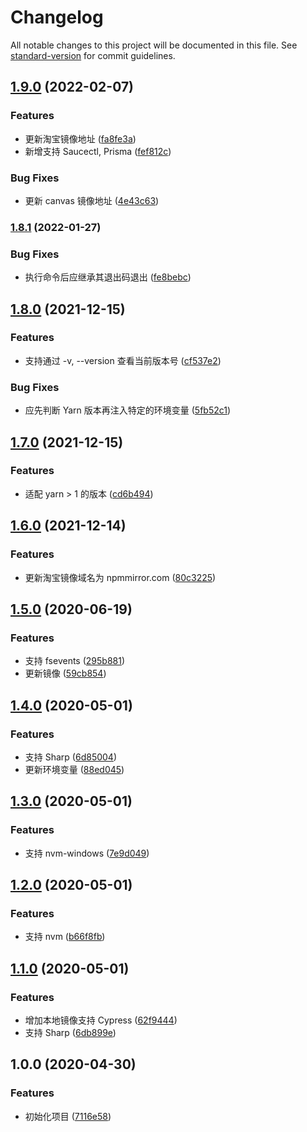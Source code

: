 # Changelog

All notable changes to this project will be documented in this file. See [standard-version](https://github.com/conventional-changelog/standard-version) for commit guidelines.

## [1.9.0](https://github.com/fjc0k/tbify/compare/v1.8.1...v1.9.0) (2022-02-07)

### Features

- 更新淘宝镜像地址 ([fa8fe3a](https://github.com/fjc0k/tbify/commit/fa8fe3ab36cd52ca2265b5ff60b49ed57996293f))
- 新增支持 Saucectl, Prisma ([fef812c](https://github.com/fjc0k/tbify/commit/fef812c40f6b270e2acc4935f56b8e5b016a0d58))

### Bug Fixes

- 更新 canvas 镜像地址 ([4e43c63](https://github.com/fjc0k/tbify/commit/4e43c63f308d4528ec203206d482fa34736d944d))

### [1.8.1](https://github.com/fjc0k/tbify/compare/v1.8.0...v1.8.1) (2022-01-27)

### Bug Fixes

- 执行命令后应继承其退出码退出 ([fe8bebc](https://github.com/fjc0k/tbify/commit/fe8bebc379adc8320dd4926a7b791ef2e061ec1e))

## [1.8.0](https://github.com/fjc0k/tbify/compare/v1.7.0...v1.8.0) (2021-12-15)

### Features

- 支持通过 -v, --version 查看当前版本号 ([cf537e2](https://github.com/fjc0k/tbify/commit/cf537e298661a168b3f4068467f0817639137cbb))

### Bug Fixes

- 应先判断 Yarn 版本再注入特定的环境变量 ([5fb52c1](https://github.com/fjc0k/tbify/commit/5fb52c14b5f891347322dd77d6559582d48b06bf))

## [1.7.0](https://github.com/fjc0k/tbify/compare/v1.6.0...v1.7.0) (2021-12-15)

### Features

- 适配 yarn > 1 的版本 ([cd6b494](https://github.com/fjc0k/tbify/commit/cd6b494f73440f1573d30960a950f125b5a85098))

## [1.6.0](https://github.com/fjc0k/tbify/compare/v1.5.0...v1.6.0) (2021-12-14)

### Features

- 更新淘宝镜像域名为 npmmirror.com ([80c3225](https://github.com/fjc0k/tbify/commit/80c3225e8a054888d6658655751695314cd0ae0d))

## [1.5.0](https://github.com/fjc0k/tbify/compare/v1.4.0...v1.5.0) (2020-06-19)

### Features

- 支持 fsevents ([295b881](https://github.com/fjc0k/tbify/commit/295b881939d6853eebaa45f10dbde3c789a18d31))
- 更新镜像 ([59cb854](https://github.com/fjc0k/tbify/commit/59cb854038966f07daeadef63d1a7715f01b0da4))

## [1.4.0](https://github.com/fjc0k/tbify/compare/v1.3.0...v1.4.0) (2020-05-01)

### Features

- 支持 Sharp ([6d85004](https://github.com/fjc0k/tbify/commit/6d85004b2d222d60eb65bde985612ac124437e3c))
- 更新环境变量 ([88ed045](https://github.com/fjc0k/tbify/commit/88ed045333795985cfc8ec03da4f9ea64c19021b))

## [1.3.0](https://github.com/fjc0k/tbify/compare/v1.2.0...v1.3.0) (2020-05-01)

### Features

- 支持 nvm-windows ([7e9d049](https://github.com/fjc0k/tbify/commit/7e9d049ca4a8746a190c6ba2aa2103ae813c626e))

## [1.2.0](https://github.com/fjc0k/tbify/compare/v1.1.0...v1.2.0) (2020-05-01)

### Features

- 支持 nvm ([b66f8fb](https://github.com/fjc0k/tbify/commit/b66f8fbad0ce497827f830f1d5ec0f9e6517ba4d))

## [1.1.0](https://github.com/fjc0k/tbify/compare/v1.0.0...v1.1.0) (2020-05-01)

### Features

- 增加本地镜像支持 Cypress ([62f9444](https://github.com/fjc0k/tbify/commit/62f9444b1b143ccb3d7629d007913bd8bf776571))
- 支持 Sharp ([6db899e](https://github.com/fjc0k/tbify/commit/6db899e541618f0233424fb3e1905085a5e58e91))

## 1.0.0 (2020-04-30)

### Features

- 初始化项目 ([7116e58](https://github.com/fjc0k/tbify/commit/7116e58b9288989d980a0fee53bd8eb25fb4423c))
